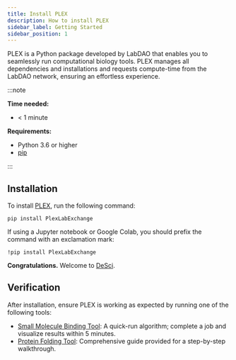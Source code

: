 ```yaml
---
title: Install PLEX
description: How to install PLEX
sidebar_label: Getting Started
sidebar_position: 1
---
```


PLEX is a Python package developed by LabDAO that enables you to seamlessly run computational biology tools. PLEX manages all dependencies and installations and requests compute-time from the LabDAO network, ensuring an effortless experience.

:::note

**Time needed:**
- < 1 minute

**Requirements:**
- Python 3.6 or higher
- [pip](https://pip.pypa.io/en/stable/installation/)

:::

## Installation

To install [PLEX](https://pypi.org/project/PlexLabExchange/), run the following command:

```
pip install PlexLabExchange
```

If using a Jupyter notebook or Google Colab, you should prefix the command with an exclamation mark:

```
!pip install PlexLabExchange
```

**Congratulations.** Welcome to [DeSci](https://ethereum.org/en/desci/).

## Verification

After installation, ensure PLEX is working as expected by running one of the following tools:

- [Small Molecule Binding Tool](../small-molecule-binding/run-an-example.md): A quick-run algorithm; complete a job and visualize results within 5 minutes.
- [Protein Folding Tool](../protein-folding/run-an-example.md): Comprehensive guide provided for a step-by-step walkthrough.